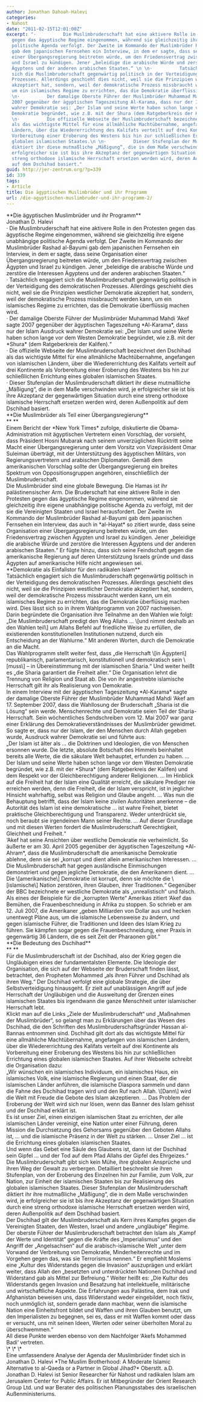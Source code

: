 ```yaml
---
author: Jonathan Dahoah-Halevi
categories:
- Nahost
date: "2011-02-15T12:01:00Z"
excerpt: "·          Die Muslimbruderschaft hat eine aktivere Rolle in den Protesten
  gegen das ägyptische Regime eingenommen, während sie gleichzeitig ihre eigene unabhängige
  politische Agenda verfolgt. Der Zweite im Kommando der Muslimbrüder Rashad al-Bayumi
  gab dem japanischen Fernsehen ein Interview, in dem er sagte, dass seine Organisation
  einer Übergangsregierung beitreten würde, um den Friedensvertrag zwischen Ägypten
  und Israel zu kündigen. Jener „beleidige die arabische Würde und zerstöre die Interessen
  Ägyptens und der anderen arabischen Staaten.“ \n \n·          Tatsächlich engagiert
  sich die Muslimbruderschaft gegenwärtig politisch in der Verteidigung des demokratischen
  Prozesses. Allerdings geschieht dies nicht, weil sie die Prinzipien westlicher Demokratie
  akzeptiert hat, sondern, weil der demokratische Prozess missbraucht werden kann,
  um ein islamisches Regime zu errichten, das die Demokratie überflüssig machen wird.\n
  \n·          Der damalige Oberste Führer der Muslimbrüder Muhammad Mahdi ‘Akef sagte
  2007 gegenüber der ägyptischen Tageszeitung Al-Karama, dass nur der Islam Ausdruck
  wahrer Demokratie sei: „Der Islam und seine Werte haben schon lange vor dem Westen
  Demokratie begründet, wie z.B. mit der Shura (dem Ratgeberkreis der Kalifen).“\n
  \n·          Die offizielle Webseite der Muslimbruderschaft bezeichnet den Dschihad
  als das wichtigste Mittel für eine allmähliche Machtübernahme, angefangen von islamischen
  Ländern, über die Wiedererrichtung des Kalifats verteilt auf drei Kontinente als
  Vorbereitung einer Eroberung des Westens bis hin zur schließlichen Errichtung eines
  globalen islamischen Staates.\n \n·          Dieser Stufenplan der Muslimbruderschaft
  diktiert ihr diese mutmaßliche „Mäßigung“, die in dem Maße verschwinden wird, je
  erfolgreicher sie ist bis ihre Akzeptanz der gegenwärtigen Situation durch eine
  streng orthodoxe islamische Herrschaft ersetzen werden wird, deren Außenpolitik
  auf dem Dschihad basiert."
guid: http://jer-zentrum.org/?p=339
id: 339
tags:
- Article
title: Die ägyptischen Muslimbrüder und ihr Programm
url: /die-agyptischen-muslimbruder-und-ihr-programm-2/
---
```


<div align=""center"">**<font size=""3"">Die ägyptischen Muslimbrüder und ihr Programm</font>**</div><div align=""center""><font size=""3""> </font></div><div align=""center""><font size=""3"">Jonathan D. Halevi</font></div><div><font size=""3""> </font></div><div><font size=""3""> </font></div><div><font size=""3""><span>·<span> </span></span>Die Muslimbruderschaft hat eine aktivere Rolle in den Protesten gegen das ägyptische Regime eingenommen, während sie gleichzeitig ihre eigene unabhängige politische Agenda verfolgt. Der Zweite im Kommando der Muslimbrüder Rashad al-Bayumi gab dem japanischen Fernsehen ein Interview, in dem er sagte, dass seine Organisation einer Übergangsregierung beitreten würde, um den Friedensvertrag zwischen Ägypten und Israel zu kündigen. Jener „beleidige die arabische Würde und zerstöre die Interessen Ägyptens und der anderen arabischen Staaten.“ </font></div><div><font size=""3""> </font></div><div><font size=""3""><span>·<span> </span></span>Tatsächlich engagiert sich die Muslimbruderschaft gegenwärtig politisch in der Verteidigung des demokratischen Prozesses. Allerdings geschieht dies nicht, weil sie die Prinzipien westlicher Demokratie akzeptiert hat, sondern, weil der demokratische Prozess missbraucht werden kann, um ein islamisches Regime zu errichten, das die Demokratie überflüssig machen wird.</font></div><div><font size=""3""> </font></div><div><font size=""3""><span>·<span> </span></span>Der damalige Oberste Führer der Muslimbrüder Muhammad Mahdi ‘Akef sagte 2007 gegenüber der ägyptischen Tageszeitung *Al-Karama*, dass nur der Islam Ausdruck wahrer Demokratie sei: „Der Islam und seine Werte haben schon lange vor dem Westen Demokratie begründet, wie z.B. mit der *Shura* (dem Ratgeberkreis der Kalifen).“</font></div><div><font size=""3""> </font></div><div><font size=""3""><span>·<span> </span></span>Die offizielle Webseite der Muslimbruderschaft bezeichnet den Dschihad als das wichtigste Mittel für eine allmähliche Machtübernahme, angefangen von islamischen Ländern, über die Wiedererrichtung des Kalifats verteilt auf drei Kontinente als Vorbereitung einer Eroberung des Westens bis hin zur schließlichen Errichtung eines globalen islamischen Staates.</font></div><div><font size=""3""> </font></div><div><font size=""3""><span>·<span> </span></span>Dieser Stufenplan der Muslimbruderschaft diktiert ihr diese mutmaßliche „Mäßigung“, die in dem Maße verschwinden wird, je erfolgreicher sie ist bis ihre Akzeptanz der gegenwärtigen Situation durch eine streng orthodoxe islamische Herrschaft ersetzen werden wird, deren Außenpolitik auf dem Dschihad basiert.</font></div><div><font size=""3""> </font></div><div><font size=""3""> </font></div><div>**<font size=""3"">Die Muslimbrüder als Teil einer Übergangsregierung</font>**</div><div>**<font size=""3""> </font>**</div><div><font size=""3"">Einem Bericht der *New York Times* zufolge, diskutierte die Obama-Administration mit ägyptischen Vertretern einen Vorschlag, der vorsieht, dass Präsident Hosni Mubarak nach seinem unverzüglichen Rücktritt seine Macht einer Übergangsregierung unter dem Vorsitz von Vizepräsident Omar Suleiman überträgt, mit der Unterstützung des ägyptischen Militärs, von Regierungsvertretern und arabischen Diplomaten. Gemäß dem amerikanischen Vorschlag sollte der Übergangsregierung ein breites Spektrum von Oppositionsgruppen angehören, einschließlich der Muslimbruderschaft.</font></div><div><font size=""3""> </font></div><div><font size=""3"">Die Muslimbrüder sind eine globale Bewegung. Die Hamas ist ihr palästinensischer Arm. Die Bruderschaft hat eine aktivere Rolle in den Protesten gegen das ägyptische Regime eingenommen, während sie gleichzeitig ihre eigene unabhängige politische Agenda zu verfolgt, mit der sie die Vereinigten Staaten und Israel herausfordert. Der Zweite im Kommando der Muslimbrüder Rashad al-Bayumi gab dem japanischen Fernsehen ein Interview, das auch in *al-Hayat* so zitiert wurde, dass seine Organisation einer Übergangsregierung beitreten würde, um den Friedensvertrag zwischen Ägypten und Israel zu kündigen. Jener „beleidige die arabische Würde und zerstöre die Interessen Ägyptens und der anderen arabischen Staaten.“ Er fügte hinzu, dass sich seine Feindschaft gegen die amerikanische Regierung auf deren Unterstützung Israels gründe und dass Ägypten auf amerikanische Hilfe nicht angewiesen sei.</font></div><div><font size=""3""> </font></div><div>**<font size=""3"">Demokratie als Einfallstor für den radikalen Islam</font>**</div><div><font size=""3""> </font></div><div><font size=""3"">Tatsächlich engagiert sich die Muslimbruderschaft gegenwärtig politisch in der Verteidigung des demokratischen Prozesses. Allerdings geschieht dies nicht, weil sie die Prinzipien westlicher Demokratie akzeptiert hat, sondern, weil der demokratische Prozess missbraucht werden kann, um ein islamisches Regime zu errichten, das die Demokratie überflüssig machen wird. Dies lässt sich so in ihrem Wahlprogramm von 2007 nachweisen. Darin begründete die Organisation ihre Teilnahme an den Wahlen wie folgt: „Die Muslimbruderschaft predigt den Weg Allahs … \[und nimmt deshalb an den Wahlen teil\] um Allahs Befehl auf friedliche Weise zu erfüllen, die existierenden konstitutionellen Institutionen nutzend, durch ein Entscheidung an der Wahlurne.“ Mit anderen Worten, durch die Demokratie an die Macht.</font></div><div><font size=""3""> </font></div><div><font size=""3"">Das Wahlprogramm stellt weiter fest, dass „die Herrschaft \[in Ägypten\] republikanisch, parlamentarisch, konstitutionell und demokratisch sein \[muss\] – in Übereinstimmung mit der islamischen Sharia.“ Und weiter heißt es „die Sharia garantiert die Freiheit aller.“ Die Organisation lehnt die Trennung von Religion und Staat ab. Die von ihr angestrebte islamische Herrschaft gilt ihr als Realisierung von Demokratie.</font></div><div><font size=""3""> </font></div><div><font size=""3"">In einem Interview mit der ägyptischen Tageszeitung *Al-Karama* sagte der damalige Oberste Führer der Muslimbrüder Muhammad Mahdi ‘Akef am 17. September 2007, dass die Wahllosung der Bruderschaft „Sharia ist die Lösung“ sein werde. Menschenrechte und Demokratie seien Teil der Sharia-Herrschaft. Sein wöchentliches Sendschreiben vom 12. Mai 2007 war ganz einer Erklärung des Demokratieverständnisses der Muslimbrüder gewidmet. So sagte er, dass nur der Islam, der den Menschen durch Allah gegeben wurde, Ausdruck wahrer Demokratie sei und führte aus:</font></div><div><font size=""3""> </font></div><div><font size=""3"">„Der Islam ist älter als … die Doktrinen und Ideologien, die von Menschen ersonnen wurde. Die letzte, absolute Botschaft des Himmels beinhaltet bereits alle Werte, die die säkulare Welt behauptet, erfunden zu haben. … Der Islam und seine Werte haben schon lange vor dem Westen Demokratie begründet, wie z.B. mit der *Shura* (dem Ratgeberkreis der Kalifen) und dem Respekt vor der Gleichberechtigung anderer Religionen. … Im Hinblick auf die Freiheit hat der Islam eine Qualität erreicht, die säkulare Prediger nie erreichen werden, denn die Freiheit, die der Islam verspricht, ist in jeglicher Hinsicht wahrhaftig, selbst was Religion und Glaube angeht. … Was nun die Behauptung betrifft, dass der Islam keine zivilen Autoritäten anerkenne – die Autorität des Islam ist eine demokratische … ist wahre Freiheit, bietet praktische Gleichberechtigung und Transparenz. Weder unterdrückt sie, noch beraubt sie irgendeinen Mann seiner Rechte. … Auf dieser Grundlage und mit diesen Werten fordert die Muslimbruderschaft Gerechtigkeit, Gleichheit und Freiheit.“</font></div><div><font size=""3""> </font></div><div><font size=""3"">‘Akef hat seine Ansichten über westliche Demokratie nie verheimlicht. So äußerte er am 30. April 2005 gegenüber der ägyptischen Tageszeitung *Al-Ahram*, dass die Muslimbruderschaft die amerikanische Demokratie ablehne, denn sie sei „korrupt und dient allein amerikanischen Interessen. … Die Muslimbruderschaft hat gegen ausländische Einmischungen demonstriert und gegen jegliche Demokratie, die den Amerikanern dient. … Die \[amerikanische\] Demokratie ist korrupt, denn sie möchte die \[islamische\] Nation zerstören, ihren Glauben, ihrer Traditionen.“ Gegenüber der BBC bezeichnete er westliche Demokratie als „unrealistisch“ und falsch.</font></div><div><font size=""3""> </font></div><div><font size=""3"">Als eines der Beispiele für die „korrupten Werte“ Amerikas zitiert ‘Akef das Bemühen, die Frauenbeschneidung in Afrika zu stoppen. So schrieb er am 12. Juli 2007, die Amerikaner „geben Milliarden von Dollar aus und hecken unentwegt Pläne aus, um die islamische Lebensweise zu ändern, und gegen islamische Führer, die Traditionen und Ideen des Islam Krieg zu führen. Sie kämpfen sogar gegen die Frauenbeschneidung, einer Praxis in gegenwärtig 36 Ländern, die es seit Zeit der Pharaonen gibt.“</font></div><div><font size=""3""> </font></div><div>**<font size=""3"">Die Bedeutung des Dschihad</font>**</div><div>**<font size=""3""> </font>**</div><div><font size=""3"">Für die Muslimbruderschaft ist der Dschihad, also der Krieg gegen die Ungläubigen eines der fundamentalsten Elemente. Die Ideologie der Organisation, die sich auf der Webseite der Bruderschaft finden lässt, betrachtet, den Propheten Mohammed „als ihren Führer und Dschihad als ihren Weg.“ Der Dschihad verfolgt eine globale Strategie, die über Selbstverteidigung hinausgeht. Er zielt auf unablässigen Angriff auf jede Herrschaft der Ungläubigen und die Ausweitung der Grenzen eines islamischen Staates bis irgendwann die ganze Menschheit unter islamischer Herrschaft lebt.</font></div><div><font size=""3""> </font></div><div><font size=""3"">Klickt man auf die Links „Ziele der Muslimbruderschaft“ und „Maßnahmen der Muslimbrüder“, so gelangt man zu Erklärungen über das Wesen des Dschihad, die den Schriften des Muslimbruderschaftsgründer Hassan al-Bannas entnommen sind. Dschihad gilt dort als das wichtigste Mittel für eine allmähliche Machtübernahme, angefangen von islamischen Ländern, über die Wiedererrichtung des Kalifats verteilt auf drei Kontinente als Vorbereitung einer Eroberung des Westens bis hin zur schließlichen Errichtung eines globalen islamischen Staates. Auf ihrer Webseite schreibt die Organisation dazu:</font></div><div><font size=""3""> </font></div><div><font size=""3"">„Wir wünschen ein islamisches Individuum, ein islamisches Haus, ein islamisches Volk, eine islamische Regierung und einen Staat, der die islamischen Länder anführen, die islamische Diaspora sammeln und dann die Fahne des Dschihad tragen wird und den Ruf nach Allah. \[Dann\] wird die Welt mit Freude die Gebote des Islam akzeptieren. … Das Problem der Eroberung der Welt wird sich nur lösen, wenn das Banner des Islam gehisst und der Dschihad erklärt ist.</font></div><div><font size=""3""> </font></div><div><font size=""3"">Es ist unser Ziel, einen einzigen islamischen Staat zu errichten, der alle islamischen Länder vereinigt, eine Nation unter einer Führung, deren Mission die Durchsetzung des Gehorsams gegenüber den Geboten Allahs ist, … und die islamische Präsenz in der Welt zu stärken. … Unser Ziel … ist die Errichtung eines globalen islamischen Staates.</font></div><div><font size=""3""> </font></div><div><font size=""3"">Und wenn das Gebet eine Säule des Glaubens ist, dann ist der Dschihad sein Gipfel … und der Tod auf dem Pfad Allahs der Gipfel des Ehrgeizes.“</font></div><div><font size=""3""> </font></div><div><font size=""3"">Die Muslimbruderschaft gibt sich kein Mühe, ihre globalen Ansprüche und ihren Weg der Gewalt zu verbergen. Detailliert beschreibt sie ihren Stufenplan, von der Eroberung des Einzelnen hin zur Familie, zum Volk, zur Nation, zur Einheit der islamischen Staaten bis zur Realisierung des globalen islamischen Staates. Dieser Stufenplan der Muslimbruderschaft diktiert ihr ihre mutmaßliche „Mäßigung“, die in dem Maße verschwinden wird, je erfolgreicher sie ist bis ihre Akzeptanz der gegenwärtigen Situation durch eine streng orthodoxe islamische Herrschaft ersetzen werden wird, deren Außenpolitik auf dem Dschihad basiert.</font></div><div><font size=""3""> </font></div><div><font size=""3"">Der Dschihad gilt der Muslimbruderschaft als Kern ihres Kampfes gegen die Vereinigten Staaten, den Westen, Israel und andere „ungläubige“ Regime. Der oberste Führer der Muslimbruderschaft betrachtet den Islam als „Kampf der Werte und Identität“ gegen die Kräfte des „Imperialismus“ und den Angriff der „Angelsachsen“ auf die arabisch-islamische Welt „unter dem Vorwand der Verbreitung von Demokratie, Minderheitenrechte und im Vorgehen gegen das, was sie Terrorismus nennen.“ Er empfiehlt Moslems eine „Kultur des Widerstands gegen die Invasion“ auszuprägen und erklärt weiter, dass Allah den „besetzten und unterdrückten Nationen Dschihad und Widerstand gab als Mittel zur Befreiung.“ Weiter heißt es: „Die Kultur des Widerstands gegen Invasion und Besatzung hat intellektuelle, militärische und wirtschaftliche Aspekte. Die Erfahrungen aus Palästina, dem Irak und Afghanistan beweisen uns, dass Widerstand weder eingebildet, noch fiktiv, noch unmöglich ist, sondern gerade dann machbar, wenn die islamische Nation eine Einheitsfront bildet und Waffen und ihren Glauben benutzt, um den Imperialisten zu begegnen, sei es, dass er mit Waffen kommt oder dass er versucht, uns mit seinen Ideen, Werten oder seiner überholten Moral zu überschwemmen.“ </font></div><div><font size=""3""> </font></div><div><font size=""3"">All diese Punkte werden ebenso von dem Nachfolger ‘Akefs Mohammed Badi‘ vertreten.</font></div><div><font size=""3""> </font></div><div><font size=""3"">\*<span> \* \*</span></font></div><div><font size=""3""> </font></div><div><font size=""3"">Eine umfassendere Analyse der Agenda der Muslimbrüder findet sich in Jonathan D. Halevi *The Muslim Brotherhood: A Moderate Islamic Alternative to al-Qaeda or a Partner in Global Jihad?* Oberstlt. a.D. Jonathan D. Halevi ist Senior Researcher für Nahost und radikalen Islam am Jerusalem Center for Public Affairs. Er ist Mitbegründer der Orient Research Group Ltd. und war Berater des politischen Planungsstabes des israelischen Außenministeriums.</font></div>